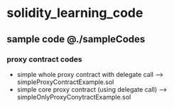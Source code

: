 # solidity_learning_code

## sample code @./sampleCodes
### proxy contract codes
* simple whole proxy contract with delegate call --> simpleProxyContractExample.sol
* simple core proxy contract (using delegate call) --> simpleOnlyProxyConytractExample.sol

